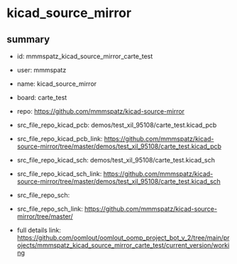 # kicad_source_mirror
 
## summary 
* id: mmmspatz_kicad_source_mirror_carte_test
* user: mmmspatz
* name: kicad_source_mirror
* board: carte_test
* repo: https://github.com/mmmspatz/kicad-source-mirror
* src_file_repo_kicad_pcb: demos/test_xil_95108/carte_test.kicad_pcb
* src_file_repo_kicad_pcb_link: https://github.com/mmmspatz/kicad-source-mirror/tree/master/demos/test_xil_95108/carte_test.kicad_pcb
* src_file_repo_kicad_sch: demos/test_xil_95108/carte_test.kicad_sch
* src_file_repo_kicad_sch_link: https://github.com/mmmspatz/kicad-source-mirror/tree/master/demos/test_xil_95108/carte_test.kicad_sch

* src_file_repo_sch: 
* src_file_repo_sch_link: https://github.com/mmmspatz/kicad-source-mirror/tree/master/
* full details link: https://github.com/oomlout/oomlout_oomp_project_bot_v_2/tree/main/projects/mmmspatz_kicad_source_mirror_carte_test/current_version/working  







